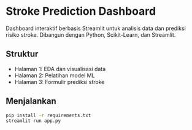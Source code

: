 # Stroke Prediction Dashboard

Dashboard interaktif berbasis Streamlit untuk analisis data dan prediksi risiko stroke. Dibangun dengan Python, Scikit-Learn, dan Streamlit.

## Struktur
- Halaman 1: EDA dan visualisasi data
- Halaman 2: Pelatihan model ML
- Halaman 3: Formulir prediksi stroke

## Menjalankan
```bash
pip install -r requirements.txt
streamlit run app.py
```
